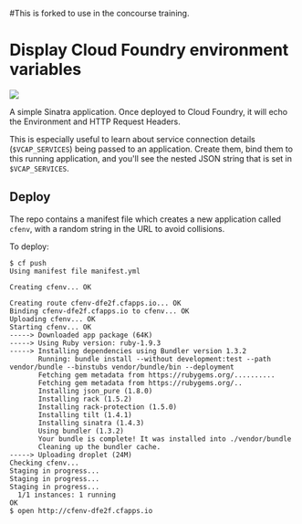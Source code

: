 #This is forked to use in the concourse training.

# Display Cloud Foundry environment variables

<img src="https://raw.github.com/cloudfoundry-community/cf-env/master/docs/images/demo.png" />

A simple Sinatra application. Once deployed to Cloud Foundry, it will echo the Environment and HTTP Request Headers.

This is especially useful to learn about service connection details (`$VCAP_SERVICES`) being passed to an application. Create them, bind them to this running application, and you'll see the nested JSON string that is set in `$VCAP_SERVICES`.

## Deploy

The repo contains a manifest file which creates a new application called `cfenv`, with a random string in the URL to avoid collisions.

To deploy:

```
$ cf push
Using manifest file manifest.yml

Creating cfenv... OK

Creating route cfenv-dfe2f.cfapps.io... OK
Binding cfenv-dfe2f.cfapps.io to cfenv... OK
Uploading cfenv... OK
Starting cfenv... OK
-----> Downloaded app package (64K)
-----> Using Ruby version: ruby-1.9.3
-----> Installing dependencies using Bundler version 1.3.2
       Running: bundle install --without development:test --path vendor/bundle --binstubs vendor/bundle/bin --deployment
       Fetching gem metadata from https://rubygems.org/..........
       Fetching gem metadata from https://rubygems.org/..
       Installing json_pure (1.8.0)
       Installing rack (1.5.2)
       Installing rack-protection (1.5.0)
       Installing tilt (1.4.1)
       Installing sinatra (1.4.3)
       Using bundler (1.3.2)
       Your bundle is complete! It was installed into ./vendor/bundle
       Cleaning up the bundler cache.
-----> Uploading droplet (24M)
Checking cfenv...
Staging in progress...
Staging in progress...
Staging in progress...
  1/1 instances: 1 running
OK
$ open http://cfenv-dfe2f.cfapps.io
```
